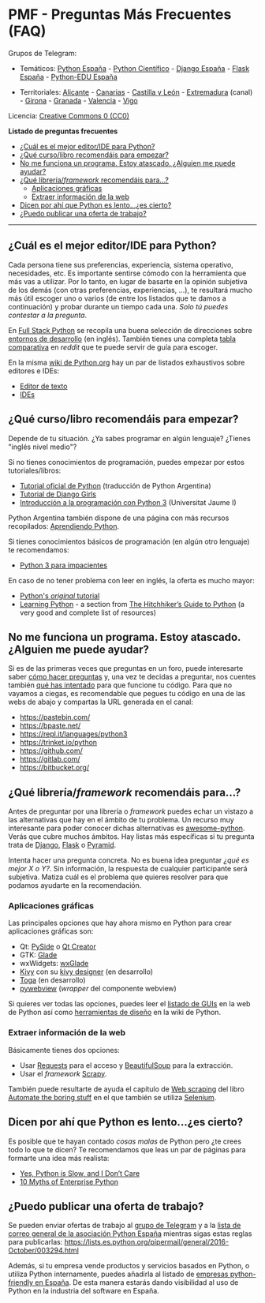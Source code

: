 # PMF - Preguntas Más Frecuentes (FAQ)

Grupos de Telegram: 

* Temáticos: [Python España](https://t.me/PythonEsp) - [Python Científico](https://t.me/python_cientifico) - [Django España](https://t.me/DjangoEsp) - [Flask España](https://t.me/FlaskEsp) - [Python-EDU España](https://t.me/PythonEsp_Edu)

* Territoriales: [Alicante](https://t.me/python_alc) - [Canarias](https://t.me/pythoncanarias) - [Castilla y León](https://t.me/PyCyL) - [Extremadura](https://t.me/ExtrePython) (canal) - [Girona](https://t.me/pygrn) - [Granada](https://t.me/pythongranada) - [Valencia](https://t.me/python_vlc) - [Vigo](https://t.me/joinchat/DdKphwfW2-qqPf5JsVGjCg) 

Licencia: [Creative Commons 0 (CC0)](LICENSE)

**Listado de preguntas frecuentes**

* [¿Cuál es el mejor editor/IDE para Python?](#cu%C3%A1l-es-el-mejor-editoride-para-python)
* [¿Qué curso/libro recomendáis para empezar?](#qu%C3%A9-cursolibro-recomend%C3%A1is-para-empezar)
* [No me funciona un programa. Estoy atascado. ¿Alguien me puede ayudar?](#no-me-funciona-un-programa-estoy-atascado-alguien-me-puede-ayudar)
* [¿Qué librería/*framework* recomendáis para...?](#qu%C3%A9-librer%C3%ADaframework-recomend%C3%A1is-para)
  * [Aplicaciones gráficas](#aplicaciones-gráficas)
  * [Extraer información de la web](#extraer-información-de-la-web)
* [Dicen por ahí que Python es lento...¿es cierto?](#dicen-por-ah%C3%AD-que-python-es-lentoes-cierto)
* [¿Puedo publicar una oferta de trabajo?](#puedo-publicar-una-oferta-de-trabajo)

----

## ¿Cuál es el mejor editor/IDE para Python?

Cada persona tiene sus preferencias, experiencia, sistema operativo, necesidades, etc. Es importante sentirse cómodo con la herramienta que más vas a utilizar. Por lo tanto, en lugar de basarte en la opinión subjetiva de los demás (con otras preferencias, experiencias, ...), te resultará mucho más útil escoger uno o varios (de entre los listados que te damos a continuación) y probar durante un tiempo cada una. *Solo tú puedes contestar a la pregunta*.

En [Full Stack Python](https://www.fullstackpython.com/) se recopila una buena selección de direcciones sobre [entornos de desarrollo](https://www.fullstackpython.com/development-environments.html) (en inglés). También tienes una completa [tabla comparativa](https://www.reddit.com/r/learnpython/wiki/ide) en *reddit* que te puede servir de guía para escoger.

En la misma [wiki de Python.org](https://wiki.python.org/) hay un par de listados exhaustivos sobre editores e IDEs:

* [Editor de texto](https://wiki.python.org/moin/PythonEditors)
* [IDEs](https://wiki.python.org/moin/IntegratedDevelopmentEnvironments)

## ¿Qué curso/libro recomendáis para empezar?

Depende de tu situación. ¿Ya sabes programar en algún lenguaje? ¿Tienes "inglés nivel medio"?

Si no tienes conocimientos de programación, puedes empezar por estos tutoriales/libros:

* [Tutorial oficial de Python](http://docs.python.org.ar/tutorial/3/) (traducción de Python Argentina)
* [Tutorial de Django Girls](https://tutorial.djangogirls.org/es/)
* [Introducción a la programación con Python 3](http://dx.doi.org/10.6035/Sapientia93) (Universitat Jaume I)

Python Argentina también dispone de una página con más recursos recopilados: [Aprendiendo Python](http://www.python.org.ar/aprendiendo-python/).

Si tienes conocimientos básicos de programación (en algún otro lenguaje) te recomendamos:

* [Python 3 para impacientes](http://python-para-impacientes.blogspot.com/p/indice.html)

En caso de no tener problema con leer en inglés, la oferta es mucho mayor:

* [Python's *original* tutorial](https://docs.python.org/3/tutorial/)
* [Learning Python](http://docs.python-guide.org/en/latest/intro/learning/) - a section from [The Hitchhiker’s Guide to Python](http://docs.python-guide.org/) (a very good and complete list of resources)

## No me funciona un programa. Estoy atascado. ¿Alguien me puede ayudar?

Si es de las primeras veces que preguntas en un foro, puede interesarte saber [cómo hacer preguntas](http://www.sindominio.net/ayuda/preguntas-inteligentes.html) y, una vez te decidas a preguntar, nos cuentes también [qué has intentado](https://medium.com/@unrob/que-has-intentado-12b31d36bc89) para que funcione tu código. Para que no vayamos a ciegas, es recomendable que pegues tu código en una de las webs de abajo y compartas la URL generada en el canal:

   * https://pastebin.com/
   * https://bpaste.net/
   * https://repl.it/languages/python3
   * https://trinket.io/python
   * https://github.com/
   * https://gitlab.com/
   * https://bitbucket.org/

## ¿Qué librería/*framework* recomendáis para...?

  Antes de preguntar por una librería o *framework* puedes echar un vistazo a las alternativas que hay en el ámbito de tu problema. Un recurso muy interesante para poder conocer dichas alternativas es [awesome-python](https://github.com/vinta/awesome-python). Verás que cubre muchos ámbitos. Hay listas más específicas si tu pregunta trata de [Django](https://gitlab.com/rosarior/awesome-django), [Flask](https://github.com/humiaozuzu/awesome-flask) o [Pyramid](https://github.com/uralbash/awesome-pyramid).

  Intenta hacer una pregunta concreta. No es buena idea preguntar *¿qué es mejor X o Y?*. Sin información, la respuesta de cualquier participante será subjetiva. Matiza cuál es el problema que quieres resolver para que podamos ayudarte en la recomendación.
  
### Aplicaciones gráficas

Las principales opciones que hay ahora mismo en Python para crear aplicaciones gráficas son:

  * Qt: [PySide](https://wiki.qt.io/PySide) o [Qt Creator](https://www.qt.io/ide/)
  * GTK: [Glade](https://glade.gnome.org/)
  * wxWidgets: [wxGlade](http://wxglade.sourceforge.net/)
  * [Kivy](https://kivy.org/) con su [kivy designer](https://github.com/kivy/kivy-designer) (en desarrollo)
  * [Toga](https://github.com/pybee/toga) (en desarrollo)
  * [pywebview](https://github.com/r0x0r/pywebview) (*wrapper* del componente webview)

Si quieres ver todas las opciones, puedes leer el [listado de GUIs](https://docs.python.org/3/faq/gui.html) en la web de Python así como [herramientas de diseño](https://wiki.python.org/moin/GuiProgramming#GUIDesignToolsandIDEs) en la wiki de Python.

### Extraer información de la web

Básicamente tienes dos opciones:

  * Usar [Requests](http://docs.python-requests.org) para el acceso y [BeautifulSoup](https://www.crummy.com/software/BeautifulSoup/bs4/doc/) para la extracción.
  * Usar el *framework* [Scrapy](https://scrapy.org/).
  
  También puede resultarte de ayuda el capítulo de [Web scraping](https://automatetheboringstuff.com/chapter11/) del libro [Automate the boring stuff](https://automatetheboringstuff.com/) en el que también se utiliza [Selenium](http://www.seleniumhq.org/).

## Dicen por ahí que Python es lento...¿es cierto?

  Es posible que te hayan contado *cosas malas* de Python pero ¿te crees todo lo que te dicen? Te recomendamos que leas un par de páginas para formarte una idea más realista:
  
  * [Yes, Python is Slow, and I Don’t Care](https://hackernoon.com/yes-python-is-slow-and-i-dont-care-13763980b5a1)
  * [10 Myths of Enterprise Python](https://www.paypal-engineering.com/2014/12/10/10-myths-of-enterprise-python/)

## ¿Puedo publicar una oferta de trabajo?

  Se pueden enviar ofertas de trabajo al [grupo de Telegram](https://t.me/PythonEsp) y a la [lista de correo general de la asociación Python España](general@lists.es.python.org) mientras sigas estas reglas para publicarlas: https://lists.es.python.org/pipermail/general/2016-October/003294.html

  Además, si tu empresa vende productos y servicios basados en Python, o utiliza Python internamente, puedes añadirla al listado de [empresas python-friendly en España](https://github.com/python-spain/empresas). De esta manera estarás dando visibilidad al uso de Python en la industria del software en España.
